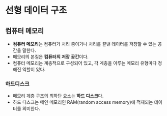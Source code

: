 # **선형 데이터 구조**

## 컴퓨터 메모리

- **컴퓨터 메모리**는 컴퓨터가 처리 중이거나 처리를 끝낸 데이터를 저장할 수 있는 공간을 말한다.
- 메모리의 본질은 **컴퓨터의 저장 공간**이다.
- 컴퓨터 메모리는 계층적으로 구성되어 있고, 각 계층을 이루는 메모리 유형마다 정해진 역할이 있다.

### 하드디스크

- 메모리 계층 구조의 최하단 요소는 **하드 디스크**다.
- 하드 디스크는 메인 메모리인 RAM(random access memory)에 적재되는 데이터를 의미한다.
